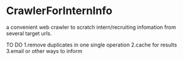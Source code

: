 # CrawlerForInternInfo
a convenient web crawler to scratch intern/recruiting infomation from several target urls.


TO DO
1.remove duplicates in one single operation
2.cache for results
3.email or other ways to inform